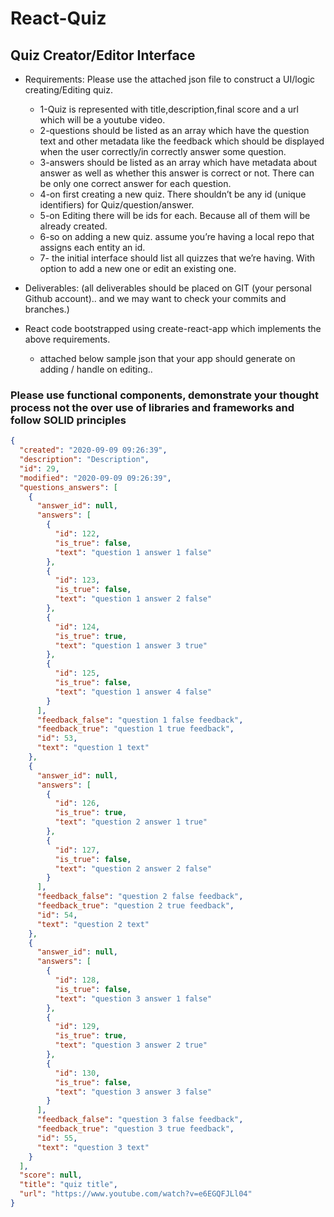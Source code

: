 # React-Quiz

## Quiz Creator/Editor Interface
- Requirements: Please use the attached json file to construct a UI/logic creating/Editing quiz.
    - 1-Quiz is represented with title,description,final score and a url which will be a youtube video.
    - 2-questions should be listed as an array which have the question text and other metadata like the feedback which should be displayed when the user correctly/in correctly answer some question.
    - 3-answers should be listed as an array which have metadata about answer as well as whether this answer is correct or not. There can be only one correct answer for each question.
    - 4-on first creating a new quiz. There shouldn’t be any id (unique identifiers) for Quiz/question/answer.
    - 5-on Editing there will be ids for each. Because all of them will be already created.
    - 6-so on adding a new quiz. assume you’re having a local repo that assigns each entity an id.
    - 7- the initial interface should list all quizzes that we’re having. With option to add a new one or edit an existing one. 
- Deliverables: (all deliverables should be placed on GIT (your personal Github account).. and we may want to check your commits and branches.)

- React code bootstrapped using create-react-app which implements the above requirements.
    - attached below sample json that your app should generate on adding / handle on editing..

### Please use functional components, demonstrate your thought process not the over use of libraries and frameworks and follow SOLID principles 

```json
{
  "created": "2020-09-09 09:26:39",
  "description": "Description",
  "id": 29,
  "modified": "2020-09-09 09:26:39",
  "questions_answers": [
    {
      "answer_id": null,
      "answers": [
        {
          "id": 122,
          "is_true": false,
          "text": "question 1 answer 1 false"
        },
        {
          "id": 123,
          "is_true": false,
          "text": "question 1 answer 2 false"
        },
        {
          "id": 124,
          "is_true": true,
          "text": "question 1 answer 3 true"
        },
        {
          "id": 125,
          "is_true": false,
          "text": "question 1 answer 4 false"
        }
      ],
      "feedback_false": "question 1 false feedback",
      "feedback_true": "question 1 true feedback",
      "id": 53,
      "text": "question 1 text"
    },
    {
      "answer_id": null,
      "answers": [
        {
          "id": 126,
          "is_true": true,
          "text": "question 2 answer 1 true"
        },
        {
          "id": 127,
          "is_true": false,
          "text": "question 2 answer 2 false"
        }
      ],
      "feedback_false": "question 2 false feedback",
      "feedback_true": "question 2 true feedback",
      "id": 54,
      "text": "question 2 text"
    },
    {
      "answer_id": null,
      "answers": [
        {
          "id": 128,
          "is_true": false,
          "text": "question 3 answer 1 false"
        },
        {
          "id": 129,
          "is_true": true,
          "text": "question 3 answer 2 true"
        },
        {
          "id": 130,
          "is_true": false,
          "text": "question 3 answer 3 false"
        }
      ],
      "feedback_false": "question 3 false feedback",
      "feedback_true": "question 3 true feedback",
      "id": 55,
      "text": "question 3 text"
    }
  ],
  "score": null,
  "title": "quiz title",
  "url": "https://www.youtube.com/watch?v=e6EGQFJLl04"
}
```